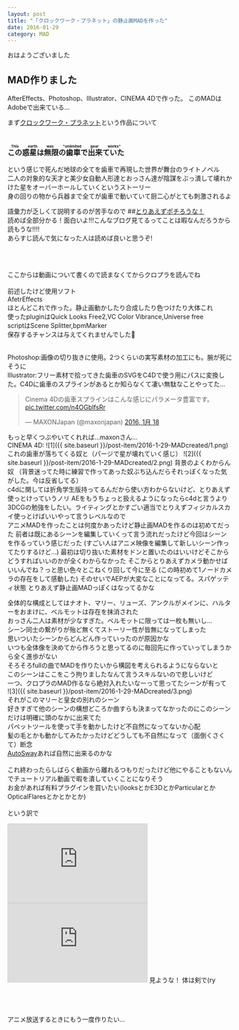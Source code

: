 ```yaml
---
layout: post
title: "「クロックワーク・プラネット」の静止画MADを作った"
date: 2016-01-29
category: MAD
---
```


おはようございました  

## MAD作りました  
<div id="video"></div> 
AfterEffects、Photoshop、Illustrator、CINEMA 4Dで作った。  
このMADはAdobeで出来ている...

まず[クロックワーク・プラネット](http://lanove.kodansha.co.jp/official/clopla/)という作品について  
<br>

### <ruby>この惑星は無限の歯車で出来ていた<rp>（</rp><rt>This earth was "unlimited gear works"</rt><rp>）</rp></ruby>
という感じで死んだ地球の全てを歯車で再現した世界が舞台のライトノベル  
二人の対象的な天才と美少女自動人形達とおっさん達が陰謀をぶっ潰して壊れかけた星をオーバーホールしていくというストーリー  
身の回りの物から兵器まで全てが歯車で動いていて厨二心がとても刺激されるよ  

語彙力が乏しくて説明するのが苦手なので
##[とりあえずポチろうな！](http://www.amazon.co.jp/dp/4063752933/ref=cm_sw_r_tw_dp_L10Qwb1Q0KFE7)  
読めば全部分かる！面白いよ!!!こんなブログ見てるってことは暇なんだろうから読もうな!!!!  
あらすじ読んで気になった人は読めば良いと思うぞ!

<br><br>


ここからは動画について書くので読まなくてからクロプラを読んでね  
<br>
前述したけど使用ソフト  
AfetrEffects    
ほとんどこれで作った。静止画動かしたり合成したり色つけたり大体これ  
使ったpluginはQuick Looks Free2,VC Color Vibrance,Universe free    
scriptはScene Splitter,bpmMarker   
保存するチャンスは与えてくれませんでした💢
  
<br>
Photoshop:画像の切り抜きに使用。2つくらいの実写素材の加工にも。腕が死にそうに  
<br>
Illustrator:フリー素材で拾ってきた歯車のSVGをC4Dで使う用にパスに変換した。C4Dに歯車のスプラインがあるとか知らなくて凄い無駄なことやってた...  
<blockquote class="twitter-tweet" lang="ja"><p lang="ja" dir="ltr">Cinema 4Dの歯車スプラインはこんな感じにパラメータ豊富です。 <a href="https://t.co/n4OGblfsRr">pic.twitter.com/n4OGblfsRr</a></p>&mdash; MAXONJapan (@maxonjapan) <a href="https://twitter.com/maxonjapan/status/688945028480172033">2016, 1月 18</a></blockquote>
<script async src="//platform.twitter.com/widgets.js" charset="utf-8"></script>  
もっと早くつぶやいてくれれば...maxonさん...   
<br>
CINEMA 4D:  
![1]({{ site.baseurl }}/post-item/2016-1-29-MADcreated/1.png)  
これの歯車が落ちてくる奴と（パージで星が壊れていく感じ）  
![2]({{ site.baseurl }}/post-item/2016-1-29-MADcreated/2.png)  
背景のよくわからん奴  
（背景迷ってた時に練習で作ってあった奴ぶち込んだらそれっぽくなった気がした。今は反省してる）    
<br>
c4dに関しては折角学生版持ってるんだから使い方わからないけど、とりあえず使っとけっていうノリ  
AEをもうちょっと扱えるようになったらc4dと言うより3DCGの勉強をしたい。ライティングとかすごい適当でとりえずフィジカルスカイ使っとけばいいやって言うレベルなので 
<br>
アニメMADを作ったことは何度かあったけど静止画MADを作るのは初めてだった  
前者は既にあるシーンを編集していくって言う流れだったけど今回はシーンを作るっていう感じだった  
(すごい人はアニメ映像を編集して新しいシーン作ってたりするけど...)  
最初は切り抜いた素材をドンと置いたのはいいけどそこからどうすればいいのかが全くわからなかった  
そこからとりあえずカメラ動かせばいいんでね？っと思い色々とこねくり回して今に至る
(この時初めて1ノードカメラの存在をして感動した)  
そのせいでAEPが大変なことになってる。スパゲッティ状態  
とりあえず静止画MADっぽくはなってるかな  
<br>

全体的な構成としてはナオト、マリー、リューズ、アンクルがメインに、ハルターをおまけに、ベルモットは存在を抹消された  
おっさん二人は素材が少なすぎた。ベルモットに限っては一枚も無いし...  
シーン同士の繋がりが殆ど無くてストーリー性が皆無になってしまった  
思いついたシーンからどんどん作っていったのが原因かな  
いつも全体像を決めてから作ろうと思ってるのに毎回先に作っていってしまうから全く進歩がない  
そろそろfullの曲でMADを作りたいから構図を考えられるようにならないと
<br>
このシーンはここをこう拘りましたなんて言うスキルないので悲しいけど  
一つ、クロプラのMAD作るなら絶対入れたいなーって思ってたシーンが有って  
![3]({{ site.baseurl }}/post-item/2016-1-29-MADcreated/3.png)  
それがこのマリーと皇女の別れのシーン  
好きすぎて他のシーンの構想どころか曲すらも決まってなかったのにこのシーンだけは明確に頭のなかに出来てた  
パペットツールを使って手を動かしたけど不自然になってないか心配  
髪の毛とかも動かしてみたかったけどどうしても不自然になって（面倒くさくて）断念  
[AutoSway](http://www.flashbackj.com/aescripts/autosway/)あれば自然に出来るのかな  
<br>
これ終わったらしばらく動画から離れるつもりだったけど他にやることもないんでチュートリアル動画で暇を潰していくことになりそう  
お金があれば有料プラグインを買いたい(looksとかE3DとかParticularとかOpticalFlaresとかとかとか)  
<br>
という訳で  
<iframe width="312" height="176" src="http://live.nicovideo.jp/embed/lv249585925" scrolling="no" style="border:solid 1px #d0d0d0; background-color: #f6f6f6;" frameborder="0"><a href="http://live.nicovideo.jp/watch/lv249585925">ニコニコアニメスペシャル「Fate/stay night [Unlimited Blade Works]」#00 - #12一挙放送</a></iframe><iframe width="312" height="176" src="http://live.nicovideo.jp/embed/lv249586527" scrolling="no" style="border:solid 1px #d0d0d0; background-color: #f6f6f6;" frameborder="0"><a href="http://live.nicovideo.jp/watch/lv249586527">ニコニコアニメスペシャル「Fate/stay night [Unlimited Blade Works]」#13 - #25一挙放送</a></iframe>  
見ような！  
体は剣で(ry
<br><br><br><br><br>
アニメ放送するときにもう一度作りたい...

<script>
$(function() {
$("#video").nicothumb({
video_id: "sm28100135",
template: ""
+ "<div class='nicothumb'>"
+ "<h4><a href=\"{watch_url}\">{title}</a></h4>"
+ "<div class='niconico_wrapper'>"
+ "<a class='samune' href=\"{watch_url}\">"
+ "<img src=\"{thumbnail_url}\" alt=\"サムネイル\">"
+ "</a>"
+ "<div class='status'>"
+ "<h4>再生数: <span>{view_counter}</span></h4>"
+ "<h5>コメント数: <span>{comment_num}</span></h5>"
+ "<h5>マイリスト数: <span>{mylist_counter}</span></h5>"
+ "</div>"
+ "</div>"
+ "</div>"

});
});
</script>